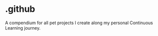 # .github
A compendium for all pet projects I create along my personal Continuous Learning journey.
